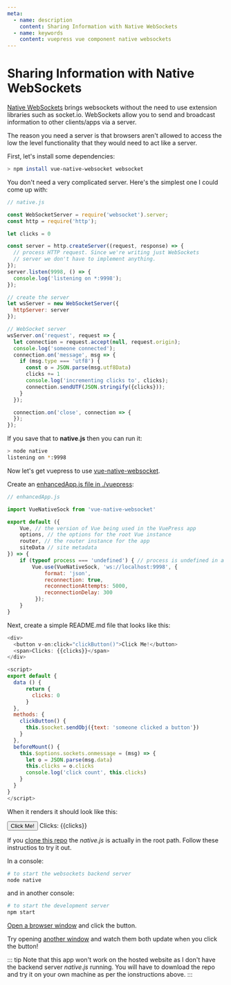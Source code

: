 ```yaml
---
meta:
  - name: description
    content: Sharing Information with Native WebSockets
  - name: keywords
    content: vuepress vue component native websockets
---
```

# Sharing Information with Native WebSockets

[Native WebSockets](https://caniuse.com/#feat=websockets) brings websockets without the need to use extension libraries such as socket.io. WebSockets allow you to  send and broadcast information to other clients/apps via a server.

The reason you need a server is that browsers aren't allowed to access the low the level functionality that they would need to act like a server.

First, let's install some dependencies:

```bash
> npm install vue-native-websocket websocket
```

You don't need a very complicated server. Here's the simplest one I could come up with:

```js
// native.js

const WebSocketServer = require('websocket').server;
const http = require('http');

let clicks = 0

const server = http.createServer((request, response) => {
  // process HTTP request. Since we're writing just WebSockets
  // server we don't have to implement anything.
});
server.listen(9998, () => {
  console.log('listening on *:9998');
});

// create the server
let wsServer = new WebSocketServer({
  httpServer: server
});

// WebSocket server
wsServer.on('request', request => {
  let connection = request.accept(null, request.origin);
  console.log('someone connected');
  connection.on('message', msg => {
    if (msg.type === 'utf8') {
      const o = JSON.parse(msg.utf8Data)
      clicks += 1
      console.log('incrementing clicks to', clicks);
      connection.sendUTF(JSON.stringify({clicks}));
    }
  });

  connection.on('close', connection => {
  });
});
```

If you save that to __native.js__ then you can run it:

```bash
> node native
listening on *:9998
```

Now let's get vuepress to use [vue-native-websocket](https://github.com/nathantsoi/vue-native-websocket). 

Create an [enhancedApp.js file in ./vuepress](https://vuepress.vuejs.org/guide/custom-themes.html#app-level-enhancements):

```js
// enhancedApp.js

import VueNativeSock from 'vue-native-websocket'

export default ({
    Vue, // the version of Vue being used in the VuePress app
    options, // the options for the root Vue instance
    router, // the router instance for the app
    siteData // site metadata
}) => {
    if (typeof process === 'undefined') { // process is undefined in a browser 
        Vue.use(VueNativeSock, 'ws://localhost:9998', { 
            format: 'json',
            reconnection: true,
            reconnectionAttempts: 5000,
            reconnectionDelay: 300
         });
    }
}
```

Next, create a simple README.md file that looks like this:

```js
<div>
  <button v-on:click="clickButton()">Click Me!</button>
  <span>Clicks: {{clicks}}</span>
</div>

<script>
export default {
  data () {
      return {
        clicks: 0
      }
  },
  methods: {
    clickButton() {
      this.$socket.sendObj({text: 'someone clicked a button'})
    }
  },
  beforeMount() {
    this.$options.sockets.onmessage = (msg) => {
      let o = JSON.parse(msg.data)
      this.clicks = o.clicks
      console.log('click count', this.clicks)
    }
  }
}
</script>
```

When it renders it should look like this:

<div>
  <button v-on:click="clickButton()">Click Me!</button>
  <span>Clicks: {{clicks}}</span>
</div>

<script>
export default {
  data () {
      return {
        clicks: 0
      }
  },
  methods: {
    clickButton() {
      this.$socket.sendObj({text: 'someone clicked a button'})
    }
  },
  beforeMount() {
    this.$options.sockets.onmessage = (msg) => {
      let o = JSON.parse(msg.data)
      this.clicks = o.clicks
      console.log('click count', this.clicks)
    }
  }
}
</script>

If you [clone this repo](https://github.com/colwilson/vuepress-examples) the _native.js_ is actually in the root path. Follow these instructios to try it out. 

In a console:
```sh
# to start the websockets backend server
node native
```
and in another console:

```sh
# to start the development server
npm start
```

[Open a browser window](http://localhost:8080/demos/native/) and click the button.

Try opening [another window](http://localhost:8080/demos/native/) and watch them both update when you click the button!

::: tip
Note that this app won't work on the hosted website as I don't have the backend server _native.js_ running. You will have to download the repo and try it on your own machine as per the ionstructions above.
:::